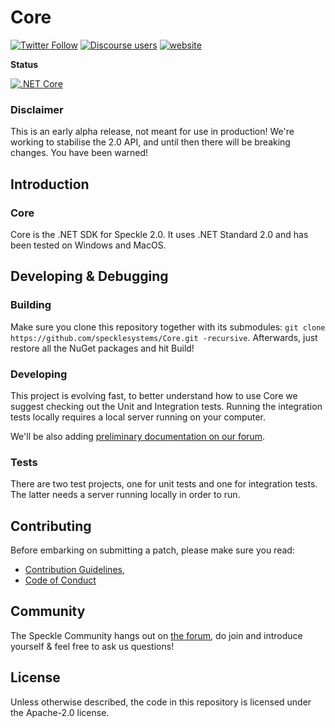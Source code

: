 # Core

[![Twitter Follow](https://img.shields.io/twitter/follow/SpeckleSystems?style=social)](https://twitter.com/SpeckleSystems) [![Discourse users](https://img.shields.io/discourse/users?server=https%3A%2F%2Fdiscourse.speckle.works&style=flat-square)](https://discourse.speckle.works) [![website](https://img.shields.io/badge/www-speckle.systems-royalblue?style=flat-square)](https://speckle.systems)

**Status**

[![.NET Core](https://circleci.com/gh/specklesystems/Core.svg?style=svg)](https://circleci.com/gh/specklesystems/Core)

### **Disclaimer**

This is an early alpha release, not meant for use in production! We're working to stabilise the 2.0 API, and until then there will be breaking changes. You have been warned!

## Introduction

### Core

Core is the .NET SDK for Speckle 2.0. It uses .NET Standard 2.0 and has been tested on Windows and MacOS.

## Developing & Debugging

### Building

Make sure you clone this repository together with its submodules: `git clone https://github.com/specklesystems/Core.git -recursive`.
Afterwards, just restore all the NuGet packages and hit Build!

### Developing

This project is evolving fast, to better understand how to use Core we suggest checking out the Unit and Integration tests. Running the integration tests locally requires a local server running on your computer.

We'll be also adding [preliminary documentation on our forum](https://discourse.speckle.works/c/speckle-insider/10).

### Tests

There are two test projects, one for unit tests and one for integration tests. The latter needs a server running locally in order to run.

## Contributing

Before embarking on submitting a patch, please make sure you read:

- [Contribution Guidelines](CONTRIBUTING.md),
- [Code of Conduct](CODE_OF_CONDUCT.md)

## Community

The Speckle Community hangs out on [the forum](https://discourse.speckle.works), do join and introduce yourself & feel free to ask us questions!

## License

Unless otherwise described, the code in this repository is licensed under the Apache-2.0 license.
